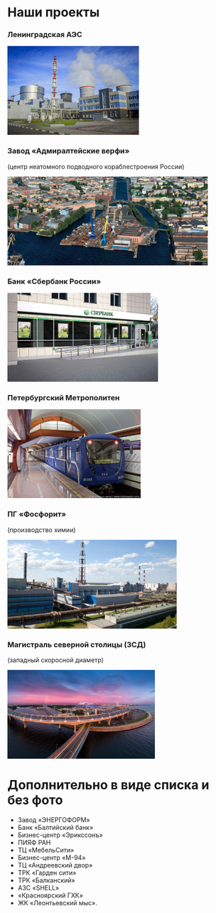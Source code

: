# Наши проекты

### Ленинградская АЭС

<!-- <img src="./images/atom_1.jpg" height="200" /> -->
<!-- <img src="./images/atom_2.jpg" height="200" /> -->
<img src="./images/atom_3.jpg" height="200" />

### Завод «Адмиралтейские верфи»

(центр неатомного подводного кораблестроения России)

<img src="./images/admship_1.jpg" height="200" />
<!-- <img src="./images/admship_2.jpg" height="200" /> -->
<!-- <img src="./images/admship_3.jpg" height="200" /> -->

### Банк «Сбербанк России»

<!-- <img src="./images/sberbank_1.jpg" height="200" /> -->
<!-- <img src="./images/sberbank_2.jpg" height="200" /> -->
<img src="./images/sberbank_3.jpg" height="200" />

### Петербургский Метрополитен

<!-- <img src="./images/metro_1.jpg" height="200" />
<img src="./images/metro_2.jpg" height="200" /> -->
<img src="./images/metro_3.jpg" height="200" />

### ПГ «Фосфорит»

(производство химии)

<!-- <img src="./images/fosforit_1.jpg" height="200" />
<img src="./images/fosforit_2.jpg" height="200" /> -->
<img src="./images/fosforit_3.jpg" height="200" />

### Магистраль северной столицы (ЗСД)

(западный скоросной диаметр)

<!-- <img src="./images/zsd_1.jpg" height="200" /> -->
<img src="./images/zsd_2.jpg" height="200" />
<!-- <img src="./images/zsd_3.jpg" height="200" /> -->

# Дополнительно в виде списка и без фото

- Завод «ЭНЕРГОФОРМ»
- Банк «Балтийский банк»
- Бизнес-центр «Эрикссонъ»
- ПИЯФ РАН
- ТЦ «МебельСити»
- Бизнес-центр «М-94»
- ТЦ «Андреевский двор»
- ТРК «Гарден сити»
- ТРК «Балканский»
- АЗС «SHELL»
- «Красноярский ГХК»
- ЖК «Леонтьевский мыс».
